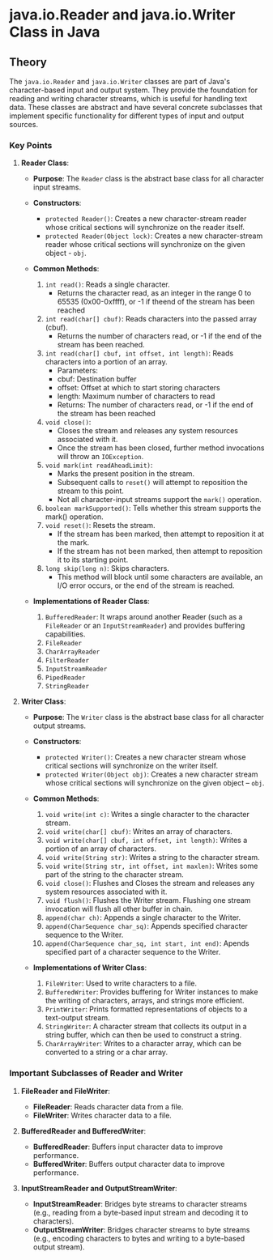 # java.io.Reader and java.io.Writer Class in Java

## Theory

The `java.io.Reader` and `java.io.Writer` classes are part of Java's character-based input and output system. They provide the foundation for reading and writing character streams, which is useful for handling text data. These classes are abstract and have several concrete subclasses that implement specific functionality for different types of input and output sources.

### Key Points

1.  **Reader Class**:

    - **Purpose**: The `Reader` class is the abstract base class for all character input streams.

    - **Constructors**:

      - `protected Reader()`: Creates a new character-stream reader whose critical sections will synchronize on the reader itself.
      - `protected Reader(Object lock)`: Creates a new character-stream reader whose critical sections will synchronize on the given object - `obj`.

    - **Common Methods**:

      1.  `int read()`: Reads a single character.
          - Returns the character read, as an integer in the range 0 to 65535 (0x00-0xffff), or -1 if theend of the stream has been reached
      2.  `int read(char[] cbuf)`: Reads characters into the passed array (cbuf).
          - Returns the number of characters read, or -1 if the end of the stream has been reached.
      3.  `int read(char[] cbuf, int offset, int length)`: Reads characters into a portion of an array.
          - Parameters:
          - cbuf: Destination buffer
          - offset: Offset at which to start storing characters
          - length: Maximum number of characters to read
          - Returns: The number of characters read, or -1 if the end of the stream has been reached
      4.  `void close()`:
          - Closes the stream and releases any system resources associated with it.
          - Once the stream has been closed, further method invocations will throw an `IOException`.
      5.  `void mark(int readAheadLimit)`:
          - Marks the present position in the stream.
          - Subsequent calls to `reset()` will attempt to reposition the stream to this point.
          - Not all character-input streams support the `mark()` operation.
      6.  `boolean markSupported()`: Tells whether this stream supports the mark() operation.
      7.  `void reset()`: Resets the stream.
          - If the stream has been marked, then attempt to reposition it at the mark.
          - If the stream has not been marked, then attempt to reposition it to its starting point.
      8.  `long skip(long n)`: Skips characters.
          - This method will block until some characters are available, an I/O error occurs, or the end of the stream is reached.

    - **Implementations of Reader Class**:

      1. `BufferedReader`: It wraps around another Reader (such as a `FileReader` or an `InputStreamReader`) and provides buffering capabilities.
      2. `FileReader`
      3. `CharArrayReader`
      4. `FilterReader`
      5. `InputStreamReader`
      6. `PipedReader`
      7. `StringReader`

2.  **Writer Class**:

    - **Purpose**: The `Writer` class is the abstract base class for all character output streams.

    - **Constructors**:

      - `protected Writer()`: Creates a new character stream whose critical sections will synchronize on the writer itself.
      - `protected Writer(Object obj)`: Creates a new character stream whose critical sections will synchronize on the given object – `obj`.

    - **Common Methods**:

      1. `void write(int c)`: Writes a single character to the character stream.
      2. `void write(char[] cbuf)`: Writes an array of characters.
      3. `void write(char[] cbuf, int offset, int length)`: Writes a portion of an array of characters.
      4. `void write(String str)`: Writes a string to the character stream.
      5. `void write(String str, int offset, int maxlen)`: Writes some part of the string to the character stream.
      6. `void close()`: Flushes and Closes the stream and releases any system resources associated with it.
      7. `void flush()`: Flushes the Writer stream. Flushing one stream invocation will flush all other buffer in chain.
      8. `append(char ch)`: Appends a single character to the Writer.
      9. `append(CharSequence char_sq)`: Appends specified character sequence to the Writer.
      10. `append(CharSequence char_sq, int start, int end)`: Apends specified part of a character sequence to the Writer.

    - **Implementations of Writer Class**:

      1. `FileWriter`: Used to write characters to a file.
      2. `BufferedWriter`: Provides buffering for Writer instances to make the writing of characters, arrays, and strings more efficient.
      3. `PrintWriter`: Prints formatted representations of objects to a text-output stream.
      4. `StringWriter`: A character stream that collects its output in a string buffer, which can then be used to construct a string.
      5. `CharArrayWriter`: Writes to a character array, which can be converted to a string or a char array.

### Important Subclasses of Reader and Writer

1. **FileReader and FileWriter**:

   - **FileReader**: Reads character data from a file.
   - **FileWriter**: Writes character data to a file.

2. **BufferedReader and BufferedWriter**:

   - **BufferedReader**: Buffers input character data to improve performance.
   - **BufferedWriter**: Buffers output character data to improve performance.

3. **InputStreamReader and OutputStreamWriter**:
   - **InputStreamReader**: Bridges byte streams to character streams (e.g., reading from a byte-based input stream and decoding it to characters).
   - **OutputStreamWriter**: Bridges character streams to byte streams (e.g., encoding characters to bytes and writing to a byte-based output stream).
